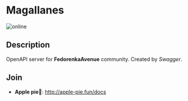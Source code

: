 # Magallanes

![online](https://img.shields.io/website?url=http://apple-pie.fun)

## Description

OpenAPI server for **FedorenkaAvenue** community. Created by *Swagger*.

## Join

 * **Apple pie🥧**: http://apple-pie.fun/docs

<!-- ## Deploy🐳

  - `docker-compose up --build -d` to deploy and up containers
  - `docker-compose stop` to stop containers

## Tools🐳

  - `docker-compose logs -f` all logs -->
